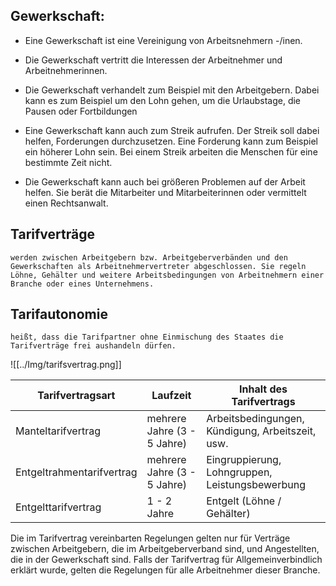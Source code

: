 ## Gewerkschaft: 
- Eine Gewerkschaft ist eine Vereinigung von Arbeitsnehmern -/inen.

- Die Gewerkschaft vertritt die Interessen der Arbeitnehmer und    Arbeitnehmerinnen.  

- Die Gewerkschaft verhandelt zum Beispiel mit den Arbeitgebern. Dabei kann es zum Beispiel um den Lohn gehen, um die Urlaubstage, die Pausen oder Fortbildungen

- Eine Gewerkschaft kann auch zum Streik aufrufen. Der Streik soll dabei helfen, Forderungen durchzusetzen. Eine Forderung kann zum Beispiel ein höherer Lohn sein. Bei einem Streik arbeiten die Menschen für eine bestimmte Zeit nicht.

- Die Gewerkschaft kann auch bei größeren Problemen auf der Arbeit helfen.  Sie berät die Mitarbeiter und Mitarbeiterinnen oder vermittelt einen Rechtsanwalt.

## Tarifverträge
	werden zwischen Arbeitgebern bzw. Arbeitgeberverbänden und den Gewerkschaften als Arbeitnehmervertreter abgeschlossen. Sie regeln Löhne, Gehälter und weitere Arbeitsbedingungen von Arbeitnehmern einer Branche oder eines Unternehmens.

## Tarifautonomie 
	heißt, dass die Tarifpartner ohne Einmischung des Staates die Tarifverträge frei aushandeln dürfen.

 
![[../Img/tarifsvertrag.png]]

| Tarifvertragsart          | Laufzeit                    | Inhalt des Tarifvertrags                         |
| ------------------------- | --------------------------- | ------------------------------------------------ |
| Manteltarifvertrag        | mehrere Jahre (3 - 5 Jahre) | Arbeitsbedingungen, Kündigung, Arbeitszeit, usw. |
| Entgeltrahmentarifvertrag | mehrere Jahre (3 - 5 Jahre) | Eingruppierung, Lohngruppen, Leistungsbewerbung  |
| Entgelttarifvertrag       | 1 - 2 Jahre                 | Entgelt (Löhne / Gehälter)                       |

Die im Tarifvertrag vereinbarten Regelungen gelten nur für Verträge zwischen Arbeitgebern, die im Arbeitgeberverband sind, und Angestellten, die in der Gewerkschaft sind. Falls der Tarifvertrag für Allgemeinverbindlich erklärt wurde, gelten die Regelungen für alle Arbeitnehmer dieser Branche.